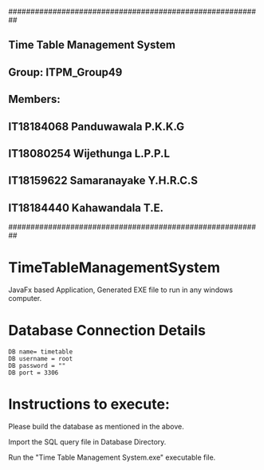 
##########################################################
##  Time Table Management System			                  ##
##  Group: ITPM_Group49					                        ##
##  Members: 						                                ##
##	IT18184068  Panduwawala P.K.K.G			                ##
##	IT18080254  Wijethunga L.P.P.L			                ##
##	IT18159622  Samaranayake Y.H.R.C.S		              ##			
##	IT18184440  Kahawandala T.E.			                  ##	
##########################################################

# TimeTableManagementSystem
JavaFx based Application, Generated EXE file to run in any windows computer.

# Database Connection Details
	DB name= timetable
	DB username = root
	DB password = ""
	DB port = 3306

# Instructions to execute:

Please build the database as mentioned in the above.

Import the SQL query file in Database Directory.

Run the "Time Table Management System.exe" executable file.


